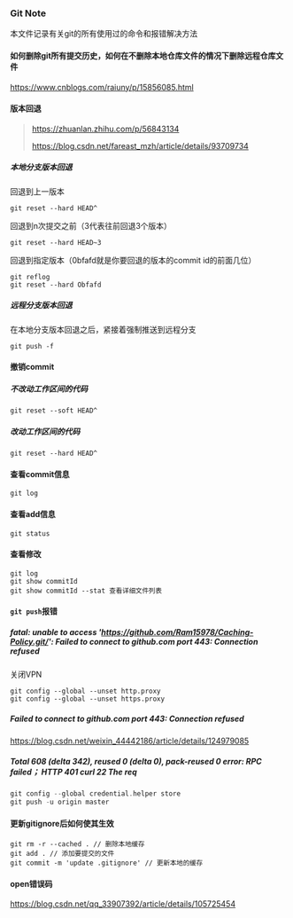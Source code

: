 ### Git Note

本文件记录有关git的所有使用过的命令和报错解决方法

#### 如何删除git所有提交历史，如何在不删除本地仓库文件的情况下删除远程仓库文件

https://www.cnblogs.com/raiuny/p/15856085.html

#### 版本回退

> https://zhuanlan.zhihu.com/p/56843134
>
> https://blog.csdn.net/fareast_mzh/article/details/93709734

##### 本地分支版本回退

回退到上一版本

```shell
git reset --hard HEAD^ 
```

回退到n次提交之前（3代表往前回退3个版本）

```shell
git reset --hard HEAD~3
```

回退到指定版本（0bfafd就是你要回退的版本的commit id的前面几位）

```shell
git reflog
git reset --hard Obfafd
```

##### 远程分支版本回退

在本地分支版本回退之后，紧接着强制推送到远程分支

```shell
git push -f
```

#### 撤销commit

##### 不改动工作区间的代码

```shell
git reset --soft HEAD^
```

##### 改动工作区间的代码

```shell
git reset --hard HEAD^
```

#### 查看commit信息

```shell
git log
```

#### 查看add信息

```shell
git status 
```

#### 查看修改

```shell
git log
git show commitId
git show commitId --stat 查看详细文件列表
```

#### `git push`报错

##### fatal: unable to access 'https://github.com/Ram15978/Caching-Policy.git/': Failed to connect to github.com port 443: Connection refused

关闭VPN

```shell
git config --global --unset http.proxy
git config --global --unset https.proxy
```

##### Failed to connect to github.com port 443: Connection refused

https://blog.csdn.net/weixin_44442186/article/details/124979085

##### Total 608 (delta 342), reused 0 (delta 0), pack-reused 0 error: RPC failed； HTTP 401 curl 22 The req

```c++
git config --global credential.helper store
git push -u origin master
```

#### 更新gitignore后如何使其生效

```shell
git rm -r --cached . // 删除本地缓存
git add . // 添加要提交的文件
git commit -m 'update .gitignore' // 更新本地的缓存
```

#### open错误码

https://blog.csdn.net/qq_33907392/article/details/105725454
